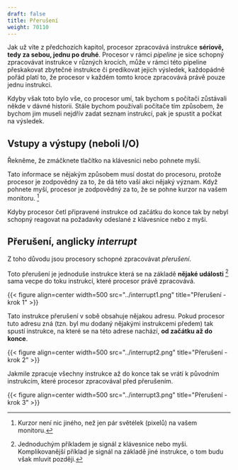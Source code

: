 ```yaml
---
draft: false
title: Přerušení
weight: 70110
---
```


Jak už víte z předchozích kapitol, procesor zpracovává instrukce **sériově, tedy za sebou, jednu po druhé**. Procesor v rámci *pipeline* je sice schopný zpracovávat instrukce v různých krocích, může v rámci této pipeline přeskakovat zbytečné instrukce či predikovat jejich výsledek, každopádně pořád platí to, že procesor v každém tomto kroce zpracovává právě pouze jednu instrukci.

Kdyby však toto bylo vše, co procesor umí, tak bychom s počítači zůstávali někde v dávné historii. Stále bychom používali počítače tím způsobem, že bychom jim museli nejdřív zadat seznam instrukcí, pak je spustit a počkat na výsledek.

## Vstupy a výstupy (neboli I/O)

Řekněme, že zmáčknete tlačítko na klávesnici nebo pohnete myší.

Tato informace se nějakým způsobem musí dostat do procesoru, protože procesor je zodpovědný za to, že dá této vaší akci nějaký význam. Když pohnete myší, procesor je zodpovědný za to, že se pohne kurzor na vašem monitoru. [^s]

Kdyby procesor četl připravené instrukce od začátku do konce tak by nebyl schopný reagovat na požadavky odeslané z klávesnice nebo z myši.

## Přerušení, anglicky *interrupt*

Z toho důvodu jsou procesory schopné zpracovávat *přerušení*.

Toto přerušení je jednoduše instrukce která se na základě **nějaké události** [^n] sama vecpe do toku instrukcí, které procesor právě zpracovává.


{{< figure align=center width=500 src="../interrupt1.png" title="Přerušení - krok 1" >}}

Tato instrukce přerušení v sobě obsahuje nějakou adresu. Pokud procesor tuto adresu zná (tzn. byl mu dodaný nějakými instrukcemi předem) tak spustí instrukce, na které se na této adrese nachází, **od začátku až do konce**. 

{{< figure align=center width=500 src="../interrupt2.png" title="Přerušení - krok 2" >}}

Jakmile zpracuje všechny instrukce až do konce tak se vrátí k původním instrukcím, které procesor zpracovával před přerušením. 

{{< figure align=center width=500 src="../interrupt3.png" title="Přerušení - krok 3" >}}

[^s]: Kurzor není nic jiného, než jen pár světélek (pixelů) na vašem monitoru.
[^n]: Jednoduchým příkladem je signál z klávesnice nebo myši. Komplikovanější příklad je signál na základě jiné instrukce, o tom budu však mluvit později. 